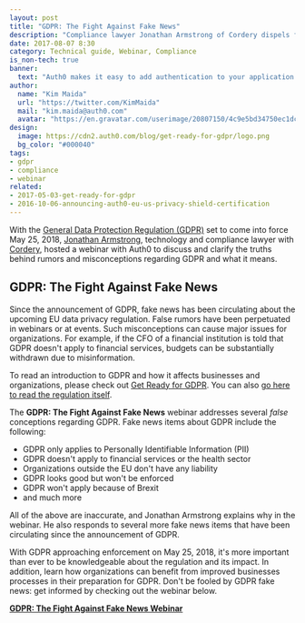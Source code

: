 ```yaml
---
layout: post
title: "GDPR: The Fight Against Fake News"
description: "Compliance lawyer Jonathan Armstrong of Cordery dispels fake news about GDPR in an informative webinar."
date: 2017-08-07 8:30
category: Technical guide, Webinar, Compliance
is_non-tech: true
banner:
  text: "Auth0 makes it easy to add authentication to your application."
author:
  name: "Kim Maida"
  url: "https://twitter.com/KimMaida"
  mail: "kim.maida@auth0.com"
  avatar: "https://en.gravatar.com/userimage/20807150/4c9e5bd34750ec1dcedd71cb40b4a9ba.png"
design:
  image: https://cdn2.auth0.com/blog/get-ready-for-gdpr/logo.png
  bg_color: "#000040"
tags:
- gdpr
- compliance
- webinar
related:
- 2017-05-03-get-ready-for-gdpr
- 2016-10-06-announcing-auth0-eu-us-privacy-shield-certification
---
```


With the [General Data Protection Regulation (GDPR)](https://auth0.com/blog/get-ready-for-gdpr/) set to come into force May 25, 2018, [Jonathan Armstrong](https://twitter.com/armstrongjp), technology and compliance lawyer with [Cordery](http://www.corderycompliance.com/), hosted a webinar with Auth0 to discuss and clarify the truths behind rumors and misconceptions regarding GDPR and what it means.

## GDPR: The Fight Against Fake News

Since the announcement of GDPR, fake news has been circulating about the upcoming EU data privacy regulation. False rumors have been perpetuated in webinars or at events. Such misconceptions can cause major issues for organizations. For example, if the CFO of a financial institution is told that GDPR doesn't apply to financial services, budgets can be substantially withdrawn due to misinformation.

To read an introduction to GDPR and how it affects businesses and organizations, please check out [Get Ready for GDPR](https://auth0.com/blog/get-ready-for-gdpr/). You can also [go here to read the regulation itself](http://eur-lex.europa.eu/legal-content/EN/TXT/?uri=uriserv%3AOJ.L_.2016.119.01.0001.01.ENG).

The **GDPR: The Fight Against Fake News** webinar addresses several _false_ conceptions regarding GDPR. Fake news items about GDPR include the following:

* GDPR only applies to Personally Identifiable Information (PII)
* GDPR doesn't apply to financial services or the health sector
* Organizations outside the EU don't have any liability
* GDPR looks good but won't be enforced
* GDPR won't apply because of Brexit
* and much more

All of the above are inaccurate, and Jonathan Armstrong explains why in the webinar. He also responds to several more fake news items that have been circulating since the announcement of GDPR.

With GDPR approaching enforcement on May 25, 2018, it's more important than ever to be knowledgeable about the regulation and its impact. In addition, learn how organizations can benefit from improved businesses processes in their preparation for GDPR. Don't be fooled by GDPR fake news: get informed by checking out the webinar below.

[**GDPR: The Fight Against Fake News Webinar**](https://auth0-1.wistia.com/medias/7sjsrhd2lt)